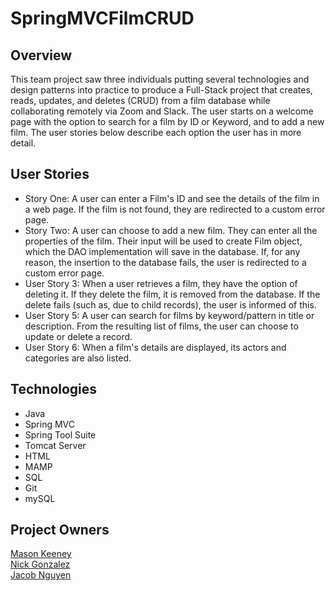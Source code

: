 # SpringMVCFilmCRUD


## Overview
This team project saw three individuals putting several technologies and design patterns into practice to produce a Full-Stack project that creates, reads, updates, and deletes (CRUD) from a film database while collaborating remotely via Zoom and Slack. The user starts on a welcome page with the option to search for a film by ID or Keyword, and to add a new film. The user stories below describe each option the user has in more detail.

## User Stories

* Story One: A user can enter a Film's ID and see the details of the film in a web page. If the film is not found, they are redirected to a custom error page.
* Story Two: A user can choose to add a new film. They can enter all the properties of the film. Their input will be used to create Film object, which the DAO implementation will save in the database. If, for any reason, the insertion to the database fails, the user is redirected to a custom error page.
* User Story 3: When a user retrieves a film, they have the option of deleting it. If they delete the film, it is removed from the database. If the delete fails (such as, due to child records), the user is informed of this.
* User Story 5: A user can search for films by keyword/pattern in title or description. From the resulting list of films, the user can choose to update or delete a record.
* User Story 6: When a film's details are displayed, its actors and categories are also listed.

## Technologies 

* Java
* Spring MVC
* Spring Tool Suite
* Tomcat Server
* HTML
* MAMP
* SQL
* Git
* mySQL


## Project Owners
[Mason Keeney](https://github.com/Mason-Keeney)
<br>
[Nick Gonzalez](https://github.com/gonzanick)
<br>
[Jacob Nguyen](https://github.com/jacobello)
